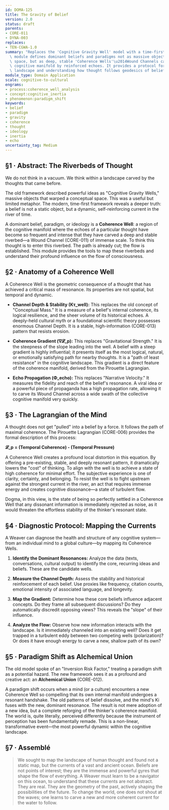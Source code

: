 ```yaml
---
id: DOMA-125
title: The Gravity of Belief
version: 2.0
status: draft
parents:
- CORE-011
- DYNA-003
replaces:
- TEN-CGWA-1.0
summary: "Replaces the 'Cognitive Gravity Well' model with a time-first dynamic. This\
  \ module defines dominant beliefs and paradigms not as massive objects in a conceptual\
  \ space, but as deep, stable 'Coherence Wells'\u2014Wound Channels carved into the\
  \ cognitive manifold by reinforced echoes. It provides a protocol for mapping this\
  \ landscape and understanding how thought follows geodesics of belief."
module_type: Domain Application
scale: cognitive-to-cultural
engrams:
- process:coherence_well_analysis
- concept:cognitive_inertia
- phenomenon:paradigm_shift
keywords:
- belief
- paradigm
- gravity
- coherence
- thought
- ideology
- inertia
- echo
uncertainty_tag: Medium
---
```

## §1 · Abstract: The Riverbeds of Thought

We do not think in a vacuum. We think within a landscape carved by the thoughts that came before.

The old framework described powerful ideas as "Cognitive Gravity Wells," massive objects that warped a conceptual space. This was a useful but limited metaphor. The modern, time-first framework reveals a deeper truth: a belief is not a static object, but a dynamic, self-reinforcing current in the river of time.

A dominant belief, paradigm, or ideology is a **Coherence Well**: a region of the cognitive manifold where the echoes of a particular thought have become so frequent and intense that they have carved a deep and stable riverbed—a Wound Channel (CORE-011) of immense scale. To think this thought is to enter this riverbed. The path is already cut; the flow is established. This module provides the tools to map these riverbeds and understand their profound influence on the flow of consciousness.

## §2 · Anatomy of a Coherence Well

A Coherence Well is the geometric consequence of a thought that has achieved a critical mass of resonance. Its properties are not spatial, but temporal and dynamic.

*   **Channel Depth & Stability (Kτ_well):** This replaces the old concept of "Conceptual Mass." It is a measure of a belief's internal coherence, its logical resilience, and the sheer volume of its historical echoes. A deeply-held cultural myth or a foundational scientific theory possesses enormous Channel Depth. It is a stable, high-information (CORE-013) pattern that resists erosion.

*   **Coherence Gradient (∇𝓛_p):** This replaces "Gravitational Strength." It is the steepness of the slope leading into the well. A belief with a steep gradient is highly influential; it presents itself as the most logical, natural, or emotionally satisfying path for nearby thoughts. It is a "path of least resistance" in the cognitive landscape. This gradient is a direct feature of the coherence manifold, derived from the Pirouette Lagrangian.

*   **Echo Propagation (Φ_echo):** This replaces "Narrative Velocity." It measures the fidelity and reach of the belief's resonance. A viral idea or a powerful piece of propaganda has a high propagation rate, allowing it to carve its Wound Channel across a wide swath of the collective cognitive manifold very quickly.

## §3 · The Lagrangian of the Mind

A thought does not get "pulled" into a belief by a force. It follows the path of maximal coherence. The Pirouette Lagrangian (CORE-006) provides the formal description of this process:

**𝓛_p = (Temporal Coherence) - (Temporal Pressure)**

A Coherence Well creates a profound local distortion in this equation. By offering a pre-existing, stable, and deeply resonant pattern, it dramatically lowers the "cost" of thinking. To align with the well is to achieve a state of high coherence for minimal effort. The subjective experience is one of clarity, certainty, and belonging. To resist the well is to fight upstream against the strongest current in the river, an act that requires immense energy and creates cognitive dissonance—a state of turbulent flow.

Dogma, in this view, is the state of being so perfectly settled in a Coherence Well that any dissonant information is immediately rejected as noise, as it would threaten the effortless stability of the thinker's resonant state.

## §4 · Diagnostic Protocol: Mapping the Currents

A Weaver can diagnose the health and structure of any cognitive system—from an individual mind to a global culture—by mapping its Coherence Wells.

1.  **Identify the Dominant Resonances:** Analyze the data (texts, conversations, cultural output) to identify the core, recurring ideas and beliefs. These are the candidate wells.

2.  **Measure the Channel Depth:** Assess the stability and historical reinforcement of each belief. Use proxies like frequency, citation counts, emotional intensity of associated language, and longevity.

3.  **Map the Gradient:** Determine how these core beliefs influence adjacent concepts. Do they frame all subsequent discussions? Do they automatically discredit opposing views? This reveals the "slope" of their influence.

4.  **Analyze the Flow:** Observe how new information interacts with the landscape. Is it immediately channeled into an existing well? Does it get trapped in a turbulent eddy between two competing wells (polarization)? Or does it have enough energy to carve a new, shallow path of its own?

## §5 · Paradigm Shift as Alchemical Union

The old model spoke of an "Inversion Risk Factor," treating a paradigm shift as a potential hazard. The new framework sees it as a profound and creative act: an **Alchemical Union** (CORE-012).

A paradigm shift occurs when a mind (or a culture) encounters a new Coherence Well so compelling that its own internal manifold undergoes a resonant handshake. The old patterns of belief dissolve, and the mind's Ki fuses with the new, dominant resonance. The result is not mere adoption of a new idea, but a complete reforging of the thinker's coherence manifold. The world is, quite literally, perceived differently because the instrument of perception has been fundamentally remade. This is a non-linear, transformative event—the most powerful dynamic within the cognitive landscape.

## §7 · Assemblé

> We sought to map the landscape of human thought and found not a static map, but the currents of a vast and ancient ocean. Beliefs are not points of interest; they are the immense and powerful gyres that shape the flow of everything. A Weaver must learn to be a navigator on this ocean, to understand that these currents are not abstract. They are real. They are the geometry of the past, actively shaping the possibilities of the future. To change the world, one does not shout at the waves; one learns to carve a new and more coherent current for the water to follow.
```
